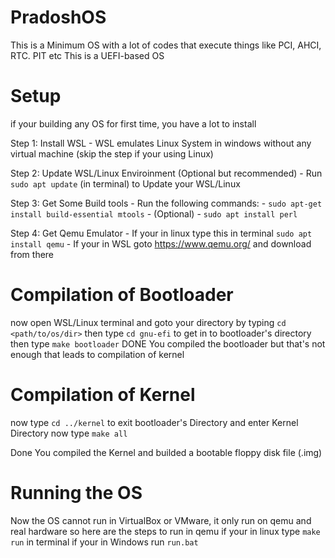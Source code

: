 # PradoshOS
 This is a Minimum OS with a lot of codes that execute things like PCI, AHCI, RTC. PIT etc This is a UEFI-based OS
# Setup
 if your building any OS for first time, you have a lot to install
 
 Step 1: Install WSL
         - WSL emulates Linux System in windows without any virtual machine (skip the step if your using Linux)
 
 Step 2: Update WSL/Linux Enviroinment (Optional but recommended)
         - Run `sudo apt update` (in terminal) to Update your WSL/Linux

 Step 3: Get Some Build tools
         - Run the following commands:
         - `sudo apt-get install build-essential mtools`
         - (Optional)
         - `sudo apt install perl`

 Step 4: Get Qemu Emulator
         - If your in linux type this in terminal `sudo apt install qemu`
         - If your in WSL goto https://www.qemu.org/ and download from there
# Compilation of Bootloader
 now open WSL/Linux terminal and goto your directory by typing `cd <path/to/os/dir>`
 then type `cd gnu-efi` to get in to bootloader's directory
 then type `make bootloader`
 DONE You compiled the bootloader but that's not enough that leads to compilation of kernel
# Compilation of Kernel
 now type `cd ../kernel` to exit bootloader's Directory and enter Kernel Directory
 now type `make all`
 
 Done You compiled the Kernel and builded a bootable floppy disk file (.img)
# Running the OS
 Now the OS cannot run in VirtualBox or VMware, it only run on qemu and real hardware
 so here are the steps to run in qemu
 if your in linux type `make run` in terminal
 if your in Windows run `run.bat`
 
